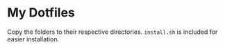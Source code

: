 # My Dotfiles
Copy the folders to their respective directories. `install.sh` is included for easier installation.
